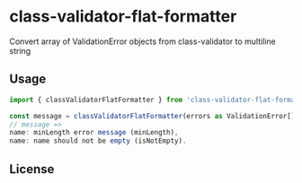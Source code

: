 # class-validator-flat-formatter

Convert array of ValidationError objects from class-validator to multiline string

## Usage

```ts
import { classValidatorFlatFormatter } from 'class-validator-flat-formatter';

const message = classValidatorFlatFormatter(errors as ValidationError[]);
// message =>
name: minLength error message (minLength),
name: name should not be empty (isNotEmpty).
```

## License
